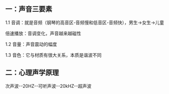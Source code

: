 ## 一：声音三要素

1.1 音调：就是音频（钢琴的高音区-音频慢和低音区-音频快），男生->女生->儿童

倍速播放：音调变化，声音越来越磁性

1.2 音量：声音震动的幅度

1.3 音色：它与材质有很大关系，本质是谐波不同

## 二：心理声学原理

次声波--20HZ--可听声波--20kHZ--超声波

